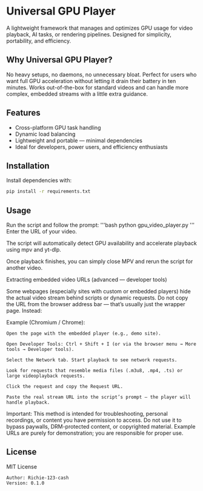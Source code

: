 # Universal GPU Player

A lightweight framework that manages and optimizes GPU usage for video playback, AI tasks, or rendering pipelines. Designed for simplicity, portability, and efficiency.

## Why Universal GPU Player?

No heavy setups, no daemons, no unnecessary bloat. Perfect for users who want full GPU acceleration without letting it drain their battery in ten minutes. Works out-of-the-box for standard videos and can handle more complex, embedded streams with a little extra guidance.

## Features

- Cross-platform GPU task handling  
- Dynamic load balancing  
- Lightweight and portable — minimal dependencies  
- Ideal for developers, power users, and efficiency enthusiasts  

## Installation

Install dependencies with:

```bash
pip install -r requirements.txt
```
## Usage

Run the script and follow the prompt:
'''bash
python gpu_video_player.py
'''
 Enter the URL of your video.

 The script will automatically detect GPU availability and accelerate playback using mpv and yt-dlp.

 Once playback finishes, you can simply close MPV and rerun the script for another video.

Extracting embedded video URLs (advanced — developer tools)

Some webpages (especially sites with custom or embedded players) hide the actual video stream behind scripts or dynamic requests. Do not copy the URL from the browser address bar — that’s usually just the wrapper page. Instead:

Example (Chromium / Chrome):

    Open the page with the embedded player (e.g., demo site).

    Open Developer Tools: Ctrl + Shift + I (or via the browser menu → More tools → Developer tools).

    Select the Network tab. Start playback to see network requests.

    Look for requests that resemble media files (.m3u8, .mp4, .ts) or large videoplayback requests.

    Click the request and copy the Request URL.

    Paste the real stream URL into the script’s prompt — the player will handle playback.

Important: This method is intended for troubleshooting, personal recordings, or content you have permission to access. Do not use it to bypass paywalls, DRM-protected content, or copyrighted material. Example URLs are purely for demonstration; you are responsible for proper use.

## License

MIT License

    Author: Richie-123-cash
    Version: 0.1.0
